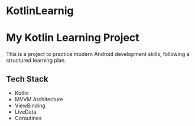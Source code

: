 # KotlinLearnig

# My Kotlin Learning Project

This is a project to practice modern Android development skills, following a structured learning plan.

## Tech Stack
- Kotlin
- MVVM Architecture
- ViewBinding
- LiveData
- Coroutines
